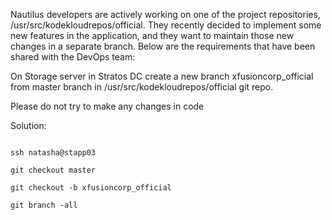 Nautilus developers are actively working on one of the project repositories, /usr/src/kodekloudrepos/official. They recently decided to implement some new features in the application, and they want to maintain those new changes in a separate branch. Below are the requirements that have been shared with the DevOps team:

On Storage server in Stratos DC create a new branch xfusioncorp_official from master branch in /usr/src/kodekloudrepos/official git repo.

Please do not try to make any changes in code

Solution:

```

ssh natasha@stapp03

git checkout master

git checkout -b xfusioncorp_official

git branch -all

```